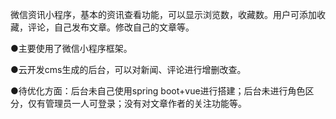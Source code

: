 微信资讯小程序，基本的资讯查看功能，可以显示浏览数，收藏数。用户可添加收藏，评论，自己发布文章。修改自己的文章等。

●主要使用了微信小程序框架。

●云开发cms生成的后台，可以对新闻、评论进行增删改查。

●待优化方面：后台未自己使用spring boot+vue进行搭建；后台未进行角色区分，仅有管理员一人可登录；没有对文章作者的关注功能等。
